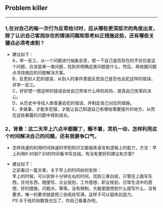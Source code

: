 ## Problem killer   
***********************************************************************************************************************************
### 1,在对自己的每一次行为反思检讨时，应从哪些更深层次的角度出发，除了认识自己客观存在的错误问题和思考纠正措施这些，还有哪些关键点必须考虑到？  

+ 建议如下：  
A，举一反三，从一个问题进行抽象反思，想一下自己是否存在的不仅仅是这个问题，应该是某一类问题，找到并明确这类问题是什么，然后，再依据问题点寻找相应的问题解决方案。   
B，反思别人犯的错误，从别人的事件里面反思自己是否也会犯这样的错误，并举一反三。    
C，好好想一想这样的错误会给自己带来什么样的风险，提高自己改革的决心。    
D，从历史中寻找人类普遍会犯的错误，并制定自己对应的措施。    
E，多做事，才能多犯错，才能让自己知道自己有哪些需要提升的地方，从而在这些暴露的问题中得到成长。  


### 2，背景：这二天早上六点半都醒了，睡不着，灵机一动，怎样利用这个时间解决自己的问题，还有我要争口气，  
+ 怎样快速的利用时间快速的学到知识又能锻炼语言和逻辑上的能力，方法：早上利用6:30到7:20的时间看书写总结。有没有更好的建议和方案?    
- 建议如下：   
之前看过一篇文章，关于早上的时间如何安排：   
早上的时候，可以安排十分钟左右的时间，找到三章白纸，只管在上面写东西，任何东西，随便写，企业规划，工作感想，职业规划，日常生活中的感想，好的措施，问题点，等等。没有限制，大脑里面想到什么就写什么，没有要求，唯一的要求就是把三张纸给写满，这样子可以锻炼创造力。     
PS:关于纸的张数我也忘了，你自己看着办吧。   

